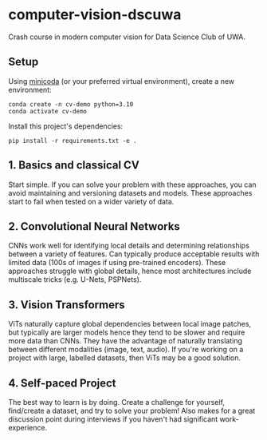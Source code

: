 # computer-vision-dscuwa
Crash course in modern computer vision for Data Science Club of UWA.

## Setup

Using [minicoda](https://www.anaconda.com/download/success) (or your preferred virtual environment), create a new environment:
```
conda create -n cv-demo python=3.10
conda activate cv-demo
```

Install this project's dependencies:
```
pip install -r requirements.txt -e .
```

## 1. Basics and classical CV

Start simple. If you can solve your problem with these approaches, you can avoid maintaining and versioning datasets and models.
These approaches start to fail when tested on a wider variety of data.

## 2. Convolutional Neural Networks

CNNs work well for identifying local details and determining relationships between a variety of features.
Can typically produce acceptable results with limited data (100s of images if using pre-trained encoders).
These approaches struggle with global details, hence most architectures include multiscale tricks (e.g. U-Nets, PSPNets).

## 3. Vision Transformers

ViTs naturally capture global dependencies between local image patches, but typically are larger models hence they tend
to be slower and require more data than CNNs. They have the advantage of naturally translating between different
modalities (image, text, audio). If you're working on a project with large, labelled datasets, then ViTs may be a good solution.

## 4. Self-paced Project

The best way to learn is by doing. Create a challenge for yourself, find/create a dataset, and try to solve your problem!
Also makes for a great discussion point during interviews if you haven't had significant work-experience.
